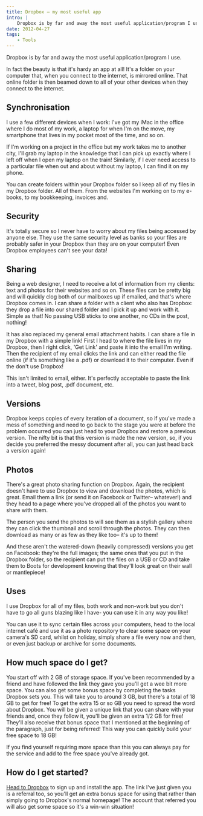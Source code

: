 ```yaml
---
title: Dropbox – my most useful app
intro: |
    Dropbox is by far and away the most useful application/program I use. It's totally streamlined the way I run tempertemper, freeing me from the shackles of my desktop computer and allowing me to take my work on the road at a moment's notice!
date: 2012-04-27
tags:
    - Tools
---
```


Dropbox is by far and away the most useful application/program I use.

In fact the beauty is that it's hardy an app at all! It's a folder on your computer that, when you connect to the internet, is mirrored online. That online folder is then beamed down to all of your other devices when they connect to the internet.

## Synchronisation

I use a few different devices when I work: I've got my iMac in the office where I do most of my work, a laptop for when I'm on the move, my smartphone that lives in my pocket most of the time, and so on.

If I'm working on a project in the office but my work takes me to another city, I'll grab my laptop in the knowledge that I can pick up exactly where I left off when I open my laptop on the train! Similarly, if I ever need access to a particular file when out and about without my laptop, I can find it on my phone.

You can create folders within your Dropbox folder so I keep all of my files in my Dropbox folder. All of them. From the websites I'm working on to my e-books, to my bookkeeping, invoices and.

## Security

It's totally secure so I never have to worry about my files being accessed by anyone else. They use the same security level as banks so your files are probably safer in your Dropbox than they are on your computer! Even Dropbox employees can't see your data!

## Sharing

Being a web designer, I need to receive a lot of information from my clients: text and photos for their websites and so on. These files can be pretty big and will quickly clog both of our mailboxes up if emailed, and that's where Dropbox comes in. I can share a folder with a client who also has Dropbox: they drop a file into our shared folder and I pick it up and work with it. Simple as that! No passing USB sticks to one another, no CDs in the post, nothing!

It has also replaced my general email attachment habits. I can share a file in my Dropbox with a simple link! First I head to where the file lives in my Dropbox, then I right click, 'Get Link' and paste it into the email I'm writing. Then the recipient of my email clicks the link and can either read the file online (if it's something like a .pdf) or download it to their computer. Even if the don't use Dropbox!

This isn't limited to email, either. It's perfectly acceptable to paste the link into a tweet, blog post, .pdf document, etc.

## Versions

Dropbox keeps copies of every iteration of a document, so if you've made a mess of something and need to go back to the stage you were at before the problem occurred you can just head to your Dropbox and restore a previous version. The nifty bit is that this version is made the new version, so, if you decide you preferred the messy document after all, you can just head back a version again!

## Photos

There's a great photo sharing function on Dropbox. Again, the recipient doesn't have to use Dropbox to view and download the photos, which is great. Email them a link (or send it on Facebook or Twitter– whatever!) and they head to a page where you've dropped all of the photos you want to share with them.

The person you send the photos to will see them as a stylish gallery where they can click the thumbnail and scroll through the photos. They can then download as many or as few as they like too– it's up to them!

And these aren't the watered-down (heavily compressed) versions you get on Facebook: they're the full images; the same ones that you put in the Dropbox folder, so the recipient can put the files on a USB or CD and take them to Boots for development knowing that they'll look great on their wall or mantlepiece!

## Uses

I use Dropbox for all of my files, both work and non-work but you don't have to go all guns blazing like I have- you can use it in any way you like!

You can use it to sync certain files across your computers, head to the local internet café and use it as a photo repository to clear some space on your camera's SD card, whilst on holiday, simply share a file every now and then, or even just backup or archive for some documents.

## How much space do I get?

You start off with 2 GB of storage space. If you've been recommended by a friend and have followed the link they gave you you'll get a wee bit more space. You can also get some bonus space by completing the tasks Dropbox sets you. This will take you to around 3 GB, but there's a total of 18 GB to get for free! To get the extra 15 or so GB you need to spread the word about Dropbox. You will be given a unique link that you can share with your friends and, once they follow it, you'll be given an extra 1/2 GB for free! They'll also receive that bonus space that I mentioned at the beginning of the paragraph, just for being referred! This way you can quickly build your free space to 18 GB!

If you find yourself requiring more space than this you can always pay for the service and add to the free space you've already got.

## How do I get started?

[Head to Dropbox](http://db.tt/oPFZPCzH) to sign up and install the app. The link I've just given you is a referral too, so you'll get an extra bonus space for using that rather than simply going to Dropbox's normal homepage! The account that referred you will also get some space so it's a win-win situation!
